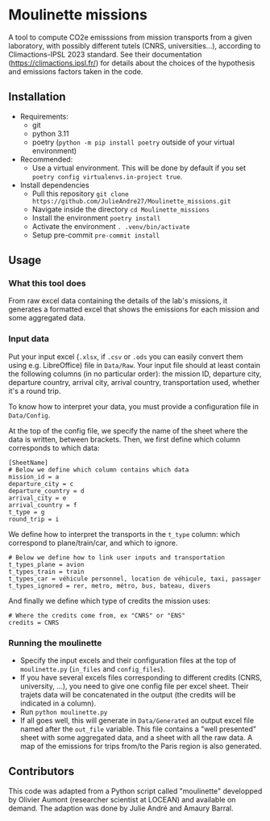 # Moulinette missions

A tool to compute CO2e emisssions from mission transports from a given laboratory, with possibly different tutels (CNRS, universities...), according to Climactions-IPSL 2023 standard. See their documentation (https://climactions.ipsl.fr/) for details about the choices of the hypothesis and emissions factors taken in the code.

## Installation

* Requirements:
    * git
    * python 3.11
    * poetry (`python -m pip install poetry` outside of your virtual environment)
* Recommended:
    * Use a virtual environment. This will be done by default if you set `poetry config virtualenvs.in-project true`.
* Install dependencies
    * Pull this repository `git clone https://github.com/JulieAndre27/Moulinette_missions.git`
    * Navigate inside the directory `cd Moulinette_missions`
    * Install the environment `poetry install`
    * Activate the environment `. .venv/bin/activate`
    * Setup pre-commit `pre-commit install`

## Usage

### What this tool does

From raw excel data containing the details of the lab's missions, it generates a formatted excel that shows the emissions for each mission and some aggregated data.

### Input data

Put your input excel (`.xlsx`, if `.csv` or `.ods` you can easily convert them using e.g. LibreOffice) file in `Data/Raw`. Your input file should at least contain the following columns (in no particular order): the mission ID, departure city, departure country, arrival city, arrival country, transportation used, whether it's a round trip.

To know how to interpret your data, you must provide a configuration file in `Data/Config`.

At the top of the config file, we specify the name of the sheet where the data is written, between brackets.
Then, we first define which column corresponds to which data:

```
[SheetName]
# Below we define which column contains which data
mission_id = a
departure_city = c
departure_country = d
arrival_city = e
arrival_country = f
t_type = g
round_trip = i
```

We define how to interpret the transports in the `t_type` column: which correspond to plane/train/car, and which to ignore.

```
# Below we define how to link user inputs and transportation
t_types_plane = avion
t_types_train = train
t_types_car = véhicule personnel, location de véhicule, taxi, passager
t_types_ignored = rer, metro, métro, bus, bateau, divers
```

And finally we define which type of credits the mission uses:

```
# Where the credits come from, ex "CNRS" or "ENS"
credits = CNRS
```

### Running the moulinette

* Specify the input excels and their configuration files at the top of `moulinette.py` (`in_files` and `config_files`).
* If you have several excels files corresponding to different credits (CNRS, university, ...), you need to give one config file per excel sheet. Their trajets data will be concatenated in the output (the credits will be indicated in a column).
* Run `python moulinette.py`
* If all goes well, this will generate in `Data/Generated` an output excel file named after the `out_file` variable. This file contains a "well presented" sheet with some aggregated data, and a sheet with all the raw data. A map of the emissions for trips from/to the Paris region is also generated.

## Contributors
This code was adapted from a Python script called "moulinette" developped by Olivier Aumont (researcher scientist at LOCEAN) and available on demand.
The adaption was done by Julie André and Amaury Barral.
